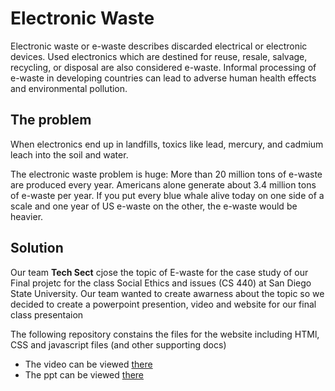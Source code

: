 # Electronic Waste
Electronic waste or e-waste describes discarded electrical or electronic devices. Used electronics which are
destined for reuse, resale, salvage, recycling, or disposal are also considered e-waste. Informal processing
of e-waste in developing countries can lead to adverse human health effects and environmental pollution.

## The problem
When electronics end up in landfills, toxics like lead, mercury, and cadmium leach into the soil and water.

The electronic waste problem is huge: More than 20 million tons of e-waste are produced every year. Americans
alone generate about 3.4 million tons of e-waste per year. If you put every blue whale alive today on one side
of a scale and one year of US e-waste on the other, the e-waste would be heavier. 

## Solution
Our team **Tech Sect** cjose the topic of E-waste for the case study of our Final projetc for the class Social Ethics
and issues (CS 440) at San Diego State University. Our team wanted to create awarness about the topic so we decided to 
create a powerpoint presention, video and website for our final class presentaion

The following repository constains the files for the website including HTMl, CSS and javascript files (and other supporting docs)
* The video can be viewed [there](https://docs.google.com/presentation/d/1J00DrWdzPBjlMi_kNxAz00lq_r83K44L-1ZENmtgHKA/edit?usp=sharing)
* The ppt can be viewed [there](https://github.com/kalrapranav/CS-440-FInal-Project/blob/master/ppt/E-Waste%E2%80%94An%20Important%20Global%20Environmental%20and%20Health%20Issue-converted.pdf)

